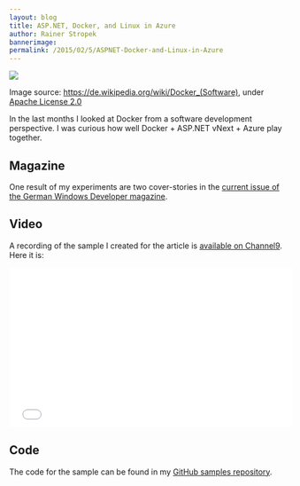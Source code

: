 ```yaml
---
layout: blog
title: ASP.NET, Docker, and Linux in Azure
author: Rainer Stropek
bannerimage: 
permalink: /2015/02/5/ASPNET-Docker-and-Linux-in-Azure
---
```


<p xmlns="http://www.w3.org/1999/xhtml">
  <img src="{{site.baseurl}}/images/blog/2015/02/Docker_(container_engine)_logo.png" />
</p><p class="imageCaption" xmlns="http://www.w3.org/1999/xhtml">Image source: <a href="https://de.wikipedia.org/wiki/Docker_(Software)" target="_blank">https://de.wikipedia.org/wiki/Docker_(Software)</a>, under <a href="https://github.com/dotcloud/docker/blob/master/LICENSE" target="_blank">Apache License 2.0</a></p><p xmlns="http://www.w3.org/1999/xhtml">In the last months I looked at Docker from a software development perspective. I was curious how well Docker + ASP.NET vNext + Azure play together.</p><h2 xmlns="http://www.w3.org/1999/xhtml">Magazine</h2><p xmlns="http://www.w3.org/1999/xhtml">One result of my experiments are two cover-stories in the <a href="https://windowsdeveloper.de/Windows-Developer-315-178690" target="_blank">current issue of the German Windows Developer magazine</a>.</p><h2 xmlns="http://www.w3.org/1999/xhtml">Video</h2><p xmlns="http://www.w3.org/1999/xhtml">A recording of the sample I created for the article is <a href="http://channel9.msdn.com/Series/Visual-Studio-Germany/How-to-Run-ASPNET-vNext-in-Azure-Using-Docker-Containers" target="_blank">available on Channel9</a>. Here it is:</p><iframe src="//channel9.msdn.com/Series/Visual-Studio-Germany/How-to-Run-ASPNET-vNext-in-Azure-Using-Docker-Containers/player" width="512" height="288" allowFullScreen="allowFullScreen" frameBorder="0" xmlns="http://www.w3.org/1999/xhtml"></iframe><h2 xmlns="http://www.w3.org/1999/xhtml">Code</h2><p xmlns="http://www.w3.org/1999/xhtml">The code for the sample can be found in my <a href="https://github.com/rstropek/DockerVS2015Intro" target="_blank">GitHub samples repository</a>.</p>